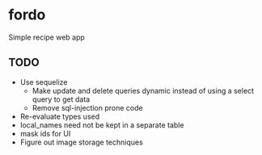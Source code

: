 # fordo

Simple recipe web app

## TODO

- Use sequelize
  - Make update and delete queries dynamic instead of using a select query to get data
  - Remove sql-injection prone code
- Re-evaluate types used
- local_names need not be kept in a separate table
- mask ids for UI
- Figure out image storage techniques
